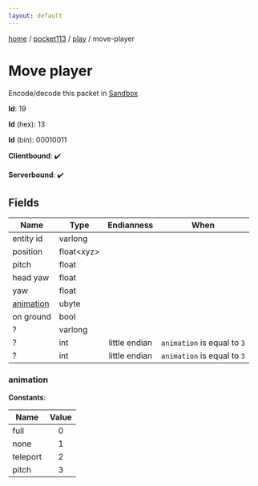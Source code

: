 ```yaml
---
layout: default
---
```


[home](/)  /  [pocket113](/protocol/pocket113)  /  [play](/protocol/pocket113/play)  /  move-player

# Move player

Encode/decode this packet in [Sandbox](../../../sandbox/pocket113#Play.MovePlayer)

**Id**: 19

**Id** (hex): 13

**Id** (bin): 00010011

**Clientbound**: ✔️

**Serverbound**: ✔️

## Fields

Name | Type | Endianness | When
---|---|:---:|:---:
entity id | varlong |  | 
position | float&lt;xyz&gt; |  | 
pitch | float |  | 
head yaw | float |  | 
yaw | float |  | 
[animation](#animation) | ubyte |  | 
on ground | bool |  | 
? | varlong |  | 
? | int | little endian | <code>animation</code> is equal to <code>3</code>
? | int | little endian | <code>animation</code> is equal to <code>3</code>

### animation

**Constants**:

Name | Value
---|:---:
full | 0
none | 1
teleport | 2
pitch | 3
